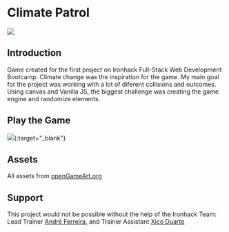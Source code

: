 # Climate Patrol

![](https://i.imgur.com/ac09WVP.jpg)


## Introduction

Game created for the first project on Ironhack Full-Stack Web Development Bootcamp. Climate change was the inspiration for the game. My main goal for the project was working with a lot of diferent collisions and outcomes. Using canvas and Vanilla JS, the biggest challenge was creating the game engine and randomize elements. 

## Play the Game
[![](https://i.imgur.com/t3WhABl.png)](https://tomarnogueiracoding.github.io/climate-patrol-game/){:target="_blank"}

## Assets
All assets from [openGameArt.org](https://opengameart.org/)

## Support
This project would not be possible without the help of the Ironhack Team: Lead Trainer [André Ferreira](https://github.com/MrAFerreira), and Trainer Assistant [Xico Duarte](https://github.com/fcaramez/fcaramez)





